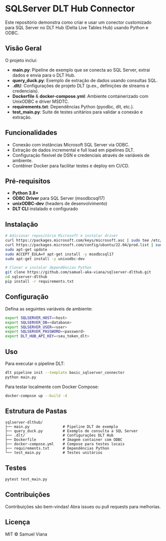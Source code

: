 # SQLServer DLT Hub Connector

Este repositório demonstra como criar e usar um conector customizado para SQL Server no DLT Hub (Delta Live Tables Hub) usando Python e ODBC.

## Visão Geral

O projeto inclui:

* **main.py**: Pipeline de exemplo que se conecta ao SQL Server, extrai dados e envia para o DLT Hub.
* **query\_duck.py**: Exemplo de extração de dados usando consultas SQL.
* **.dlt/**: Configurações de projeto DLT (p.ex., definições de streams e credenciais).
* **Dockerfile** & **docker-compose.yml**: Ambiente containerizado com UnixODBC e driver MSDTC.
* **requirements.txt**: Dependências Python (pyodbc, dlt, etc.).
* **test\_main.py**: Suite de testes unitários para validar a conexão e extração.

## Funcionalidades

* Conexão com instâncias Microsoft SQL Server via ODBC.
* Extração de dados incremental e full load em pipelines DLT.
* Configuração flexível de DSN e credenciais através de variáveis de ambiente.
* Contêiner Docker para facilitar testes e deploy em CI/CD.

## Pré-requisitos

* **Python 3.8+**
* **ODBC Driver** para SQL Server (msodbcsql17)
* **unixODBC-dev** (headers de desenvolvimento)
* **DLT CLI** instalado e configurado

## Instalação

```bash
# Adicionar repositório Microsoft e instalar driver
curl https://packages.microsoft.com/keys/microsoft.asc | sudo tee /etc/apt/trusted.gpg.d/microsoft.asc
curl https://packages.microsoft.com/config/ubuntu/22.04/prod.list | sudo tee /etc/apt/sources.list.d/mssql-release.list
sudo apt-get update
sudo ACCEPT_EULA=Y apt-get install -y msodbcsql17
sudo apt-get install -y unixodbc-dev

# Clonar e instalar dependências Python
git clone https://github.com/samuel-aka-viana/sqlserver-dlthub.git
cd sqlserver-dlthub
pip install -r requirements.txt
```

## Configuração

Defina as seguintes variáveis de ambiente:

```bash
export SQLSERVER_HOST=<host>
export SQLSERVER_DB=<database>
export SQLSERVER_USER=<user>
export SQLSERVER_PASSWORD=<password>
export DLT_HUB_API_KEY=<seu_token_dlt>
```

## Uso

Para executar o pipeline DLT:

```bash
dlt pipeline init --template basic_sqlserver_connector
python main.py
```

Para testar localmente com Docker Compose:

```bash
docker-compose up --build -d
```

## Estrutura de Pastas

```
sqlserver-dlthub/
├── main.py               # Pipeline DLT de exemplo
├── query_duck.py         # Exemplo de consulta a SQL Server
├── .dlt/                 # Configurações DLT Hub
├── Dockerfile            # Imagem container com ODBC
├── docker-compose.yml    # Compose para testes locais
├── requirements.txt      # Dependências Python
└── test_main.py          # Testes unitários
```

## Testes

```bash
pytest test_main.py
```

## Contribuições

Contribuições são bem-vindas! Abra issues ou pull requests para melhorias.

## Licença

MIT © Samuel Viana
